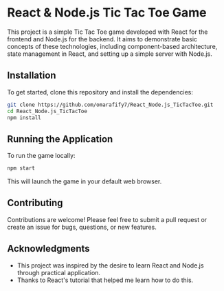 # React & Node.js Tic Tac Toe Game

This project is a simple Tic Tac Toe game developed with React for the frontend and Node.js for the backend. It aims to demonstrate basic concepts of these technologies, including component-based architecture, state management in React, and setting up a simple server with Node.js.

## Installation

To get started, clone this repository and install the dependencies:

```bash
git clone https://github.com/omarafify7/React_Node.js_TicTacToe.git
cd React_Node.js_TicTacToe
npm install
```

## Running the Application

To run the game locally:

```bash
npm start
```
This will launch the game in your default web browser.

## Contributing

Contributions are welcome! Please feel free to submit a pull request or create an issue for bugs, questions, or new features.


## Acknowledgments

- This project was inspired by the desire to learn React and Node.js through practical application.
- Thanks to React's tutorial that helped me learn how to do this.
